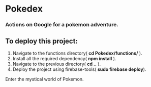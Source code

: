 # Pokedex
### Actions on Google for a pokemon adventure.

## To deploy this project:
1. Navigate to the functions directory( **cd Pokedex/functions/** ).
2. Install all the required dependency( **npm install** ).
3. Navigate to the previous directory( **cd ..** ).
4. Deploy the project using firebase-tools( **sudo firebase deploy**).

Enter the mystical world of Pokemon.
